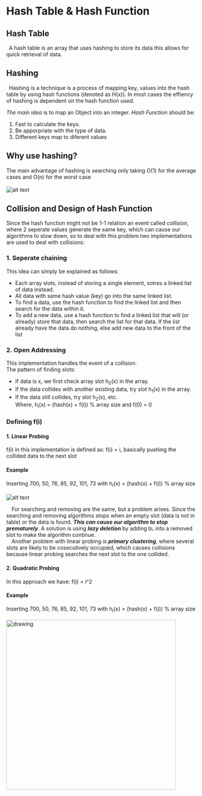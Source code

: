# Hash Table & Hash Function
## Hash Table
&ensp;A hash table is an array that uses hashing to store its data this allows for quick retrieval of data.<br>

## Hashing
&ensp;Hashing is a technique is a process of mapping key, values into the hash table by using hash functions (denoted as H(x)). In most cases the effiency of hashing is dependent on the hash function used.

_*The main idea*_ is to map an Object into an integer.
_*Hash Function*_ should be:<br>
1. Fast to calculate the keys.
2. Be apporpriate with the type of data.
3. Different keys map to diferent values
## Why use hashing?
The main advantage of hashing is searching only taking 
O(1) for the average cases and O(n) for the worst case<br><br>
![alt text](https://www.tutorialspoint.com/data_structures_algorithms/images/hash_function.jpg)<br>

## Collision and Design of Hash Function 
Since the hash function might not be 1-1 relation an event called _*collision*_, where 2 seperate values generate the same key, which can cause our algorithms to slow down, so to deal with this problem two implementations are used to deal with collisions:<br>
### 1. Seperate chaining
This idea can simply be explained as follows:
- Each array slots, instead of storing a single element, sotres a linked list of data instead.
- All data with same hash value (key) go into the same linked list.
- To find a data, use the hash function to find the linked list and then search for the data within it.
- To add a new data, use a hash function to find a linked list that will (or already) store that data, then search the list for that data. If the list already have the data do nothing, else add new data to the front of the list
### 2. Open Addressing 
This implementation handles the event of a collision.<br>
The pattern of finding slots:<br>
- If data is x, we first check array slot h<sub>0</sub>(x) in the array.
- If the data collides with another existing data, try slot h<sub>1</sub>(x) in the array.
- If the data still collides, try slot h<sub>2</sub>(x), etc.<br>
Where, h<sub>i</sub>(x) = (hash(x) + f(i)) % array size and f(0) = 0

### Defining f(i)
#### 1. Linear Probing 
f(i) in this implementation is defined as: f(i) = i, basically pushing the collided data to the next slot
#### Example 
Inserting  700, 50, 76, 85, 92, 101, 73 with h<sub>i</sub>(x) = (hash(x) + f(i)) % array size<br><br>
![alt text](https://media.geeksforgeeks.org/wp-content/cdn-uploads/gq/2015/08/openAddressing1.png)<br>

&ensp;&ensp;For searching and removing are the same, but a problem arises. Since the searching and removing algorithms stops when an empty slot (data is not in table) or the data is found. _**This can cause our algorithm to stop prematurely**_.
A solution is using _**lazy deletion**_ by adding `DL` into a removed slot to make the algorithm continue.<br>
&ensp;&ensp;Another problem with linear probing is _**primary clustering**_, where several slots are likely to be cosecutively occupied, which causes collisions because linear probing searches the next slot to the one collided.
#### 2. Quadratic Probing 
In this approach we have: f(i) = i^2<br>
#### Example 
Inserting  700, 50, 76, 85, 92, 101, 73 with h<sub>i</sub>(x) = (hash(x) + f(i)) % array size<br><br>
<img src="https://media.geeksforgeeks.org/wp-content/uploads/20200421211818/Hashing3.png" alt="drawing" width="450"/><br>
